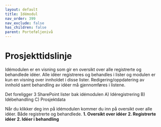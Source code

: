 ```yaml
---
layout: default
title: Idémodul
nav_order: 399
nav_exclude: false
has_children: false
parent: Porteføljenivå
---
```


# Prosjekttidslinje
Idémodulen er en visning som gir en oversikt over alle registrerte og behandlede idéer. 
Alle idéer registreres og behandles i lister og modulen er kun en visning over innholdet i disse lister. 
Redigering/oppdatering av innhold samt behandling av idéer må gjennomføres i listene. 

Det foreligger 3 SharePoint lister bak idémodulen
A) Idéregistrering
B) Idébehandling
C) Prosjektdata

Når du klikker deg inn på idémodulen kommer du inn på oversikt over alle idéer. Både registrerte og behandlede. 
**1. Oversikt over idéer** 
**2. Registrerte idéer**
**2. Idéer i behandling**

